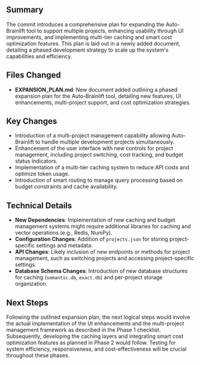 ## Summary
The commit introduces a comprehensive plan for expanding the Auto-Brainlift tool to support multiple projects, enhancing usability through UI improvements, and implementing multi-tier caching and smart cost optimization features. This plan is laid out in a newly added document, detailing a phased development strategy to scale up the system's capabilities and efficiency.

## Files Changed
- **EXPANSION_PLAN.md**: New document added outlining a phased expansion plan for the Auto-Brainlift tool, detailing new features, UI enhancements, multi-project support, and cost optimization strategies.

## Key Changes
- Introduction of a multi-project management capability allowing Auto-Brainlift to handle multiple development projects simultaneously.
- Enhancement of the user interface with new controls for project management, including project switching, cost tracking, and budget status indicators.
- Implementation of a multi-tier caching system to reduce API costs and optimize token usage.
- Introduction of smart routing to manage query processing based on budget constraints and cache availability.

## Technical Details
- **New Dependencies**: Implementation of new caching and budget management systems might require additional libraries for caching and vector operations (e.g., Redis, NumPy).
- **Configuration Changes**: Addition of `projects.json` for storing project-specific settings and metadata.
- **API Changes**: Likely inclusion of new endpoints or methods for project management, such as switching projects and accessing project-specific settings.
- **Database Schema Changes**: Introduction of new database structures for caching (`semantic.db`, `exact.db`) and per-project storage organization.

## Next Steps
Following the outlined expansion plan, the next logical steps would involve the actual implementation of the UI enhancements and the multi-project management framework as described in the Phase 1 checklist. Subsequently, developing the caching layers and integrating smart cost optimization features as planned in Phase 2 would follow. Testing for system efficiency, responsiveness, and cost-effectiveness will be crucial throughout these phases.